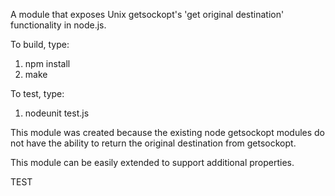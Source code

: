 A module that exposes Unix getsockopt's 'get original destination' functionality in node.js.

To build, type:

1. npm install
2. make

To test, type:

1. nodeunit test.js

This module was created because the existing node getsockopt modules do not have the ability to return the original destination from getsockopt. 

This module can be easily extended to support additional properties. 

TEST
